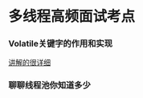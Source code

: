 # 多线程高频面试考点
### Volatile关键字的作用和实现
[讲解的很详细](https://blog.csdn.net/zzti_erlie/article/details/86355477)
### 聊聊线程池你知道多少
